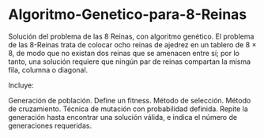 # Algoritmo-Genetico-para-8-Reinas
Solución del problema de las 8 Reinas, con algoritmo genético.
El problema de las 8-Reinas trata de colocar ocho reinas de ajedrez en un tablero de 8 × 8, de modo que no existan dos reinas que se amenacen entre sí; por lo tanto, una solución requiere que ningún par de reinas compartan la misma fila, columna o diagonal.

Incluye:

Generación de población.
	Define un fitness.
	Método de selección.
	Método de cruzamiento.
	Técnica de mutación con probabilidad definida.
	Repite la generación hasta encontrar una solución válida, e indica el número de generaciones requeridas.
